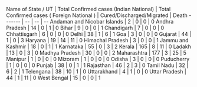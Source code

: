 Name of State / UT | Total Confirmed cases (Indian National) | Total Confirmed cases ( Foreign National ) | Cured/Discharged/Migrated | Death
------- | -- | -- | --
Andaman and Nicobar Islands | 2 | 0 | 0 | 0
Andhra Pradesh | 14 | 0 | 1 | 0
Bihar | 9 | 0 | 0 | 1
Chandigarh | 7 | 0 | 0 | 0
Chhattisgarh | 6 | 0 | 0 | 0
Delhi | 38 | 1 | 6 | 1
Goa | 3 | 0 | 0 | 0
Gujarat | 44 | 1 | 0 | 3
Haryana | 19 | 14 | 11 | 0
Himachal Pradesh | 3 | 0 | 0 | 1
Jammu and Kashmir | 18 | 0 | 1 | 1
Karnataka | 55 | 0 | 3 | 2
Kerala | 165 | 8 | 11 | 0
Ladakh | 13 | 0 | 3 | 0
Madhya Pradesh | 30 | 0 | 0 | 2
Maharashtra | 177 | 3 | 25 | 5
Manipur | 1 | 0 | 0 | 0
Mizoram | 1 | 0 | 0 | 0
Odisha | 3 | 0 | 0 | 0
Puducherry | 1 | 0 | 0 | 0
Punjab | 38 | 0 | 1 | 1
Rajasthan | 46 | 2 | 3 | 0
Tamil Nadu | 32 | 6 | 2 | 1
Telengana | 38 | 10 | 1 | 0
Uttarakhand | 4 | 1 | 0 | 0
Uttar Pradesh | 44 | 1 | 11 | 0
West Bengal | 15 | 0 | 0 | 1
